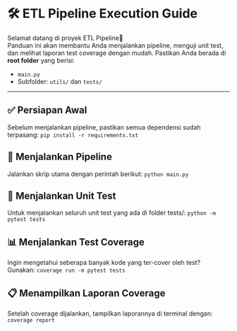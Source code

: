 # 🛠️ ETL Pipeline Execution Guide

Selamat datang di proyek ETL Pipeline🎉  
Panduan ini akan membantu Anda menjalankan pipeline, menguji unit test, dan melihat laporan test coverage dengan mudah. 
Pastikan Anda berada di **root folder** yang berisi:

- `main.py`  
- Subfolder: `utils/` dan `tests/`

---
 ## ✅ Persiapan Awal
 
Sebelum menjalankan pipeline, pastikan semua dependensi sudah terpasang:
```pip install -r requirements.txt```

## 🚀 Menjalankan Pipeline

Jalankan skrip utama dengan perintah berikut:
```python main.py```

## 🧪 Menjalankan Unit Test

Untuk menjalankan seluruh unit test yang ada di folder tests/:
```python -m pytest tests```

## 📊 Menjalankan Test Coverage

Ingin mengetahui seberapa banyak kode yang ter-cover oleh test? Gunakan:
```coverage run -m pytest tests```

## 📋 Menampilkan Laporan Coverage

Setelah coverage dijalankan, tampilkan laporannya di terminal dengan:
```coverage report```

